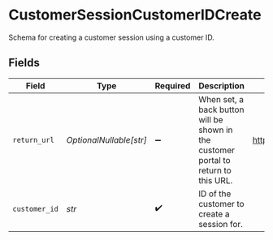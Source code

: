 # CustomerSessionCustomerIDCreate

Schema for creating a customer session using a customer ID.


## Fields

| Field                                                                               | Type                                                                                | Required                                                                            | Description                                                                         | Example                                                                             |
| ----------------------------------------------------------------------------------- | ----------------------------------------------------------------------------------- | ----------------------------------------------------------------------------------- | ----------------------------------------------------------------------------------- | ----------------------------------------------------------------------------------- |
| `return_url`                                                                        | *OptionalNullable[str]*                                                             | :heavy_minus_sign:                                                                  | When set, a back button will be shown in the customer portal to return to this URL. | https://example.com/account                                                         |
| `customer_id`                                                                       | *str*                                                                               | :heavy_check_mark:                                                                  | ID of the customer to create a session for.                                         |                                                                                     |